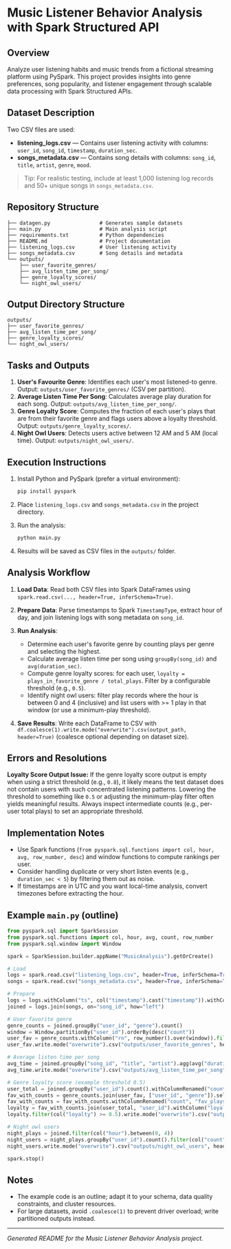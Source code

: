 # Music Listener Behavior Analysis with Spark Structured API

## Overview

Analyze user listening habits and music trends from a fictional streaming platform using PySpark. This project provides insights into genre preferences, song popularity, and listener engagement through scalable data processing with Spark Structured APIs.

## Dataset Description

Two CSV files are used:

* **listening\_logs.csv** — Contains user listening activity with columns: `user_id`, `song_id`, `timestamp`, `duration_sec`.
* **songs\_metadata.csv** — Contains song details with columns: `song_id`, `title`, `artist`, `genre`, `mood`.

> Tip: For realistic testing, include at least 1,000 listening log records and 50+ unique songs in `songs_metadata.csv`.

## Repository Structure

```
├── datagen.py                # Generates sample datasets
├── main.py                   # Main analysis script
├── requirements.txt          # Python dependencies
├── README.md                 # Project documentation
├── listening_logs.csv        # User listening activity
├── songs_metadata.csv        # Song details and metadata
└── outputs/
    ├── user_favorite_genres/
    ├── avg_listen_time_per_song/
    ├── genre_loyalty_scores/
    └── night_owl_users/
```

## Output Directory Structure

```
outputs/
├── user_favorite_genres/
├── avg_listen_time_per_song/
├── genre_loyalty_scores/
└── night_owl_users/
```

## Tasks and Outputs

1. **User's Favourite Genre**: Identifies each user's most listened-to genre. Output: `outputs/user_favorite_genres/` (CSV per partition).
2. **Average Listen Time Per Song**: Calculates average play duration for each song. Output: `outputs/avg_listen_time_per_song/`.
3. **Genre Loyalty Score**: Computes the fraction of each user's plays that are from their favorite genre and flags users above a loyalty threshold. Output: `outputs/genre_loyalty_scores/`.
4. **Night Owl Users**: Detects users active between 12 AM and 5 AM (local time). Output: `outputs/night_owl_users/`.

## Execution Instructions

1. Install Python and PySpark (prefer a virtual environment):

   ```bash
   pip install pyspark
   ```
2. Place `listening_logs.csv` and `songs_metadata.csv` in the project directory.
3. Run the analysis:

   ```bash
   python main.py
   ```
4. Results will be saved as CSV files in the `outputs/` folder.

## Analysis Workflow

1. **Load Data**: Read both CSV files into Spark DataFrames using `spark.read.csv(..., header=True, inferSchema=True)`.
2. **Prepare Data**: Parse timestamps to Spark `TimestampType`, extract hour of day, and join listening logs with song metadata on `song_id`.
3. **Run Analysis**:

   * Determine each user's favorite genre by counting plays per genre and selecting the highest.
   * Calculate average listen time per song using `groupBy(song_id)` and `avg(duration_sec)`.
   * Compute genre loyalty scores: for each user, `loyalty = plays_in_favorite_genre / total_plays`. Filter by a configurable threshold (e.g., `0.5`).
   * Identify night owl users: filter play records where the hour is between 0 and 4 (inclusive) and list users with >= 1 play in that window (or use a minimum-play threshold).
4. **Save Results**: Write each DataFrame to CSV with `df.coalesce(1).write.mode("overwrite").csv(output_path, header=True)` (coalesce optional depending on dataset size).

## Errors and Resolutions

**Loyalty Score Output Issue:**
If the genre loyalty score output is empty when using a strict threshold (e.g., `0.8`), it likely means the test dataset does not contain users with such concentrated listening patterns. Lowering the threshold to something like `0.5` or adjusting the minimum-play filter often yields meaningful results. Always inspect intermediate counts (e.g., per-user total plays) to set an appropriate threshold.

## Implementation Notes

* Use Spark functions (`from pyspark.sql.functions import col, hour, avg, row_number, desc`) and window functions to compute rankings per user.
* Consider handling duplicate or very short listen events (e.g., `duration_sec < 5`) by filtering them out as noise.
* If timestamps are in UTC and you want local-time analysis, convert timezones before extracting the hour.

## Example `main.py` (outline)

```python
from pyspark.sql import SparkSession
from pyspark.sql.functions import col, hour, avg, count, row_number
from pyspark.sql.window import Window

spark = SparkSession.builder.appName("MusicAnalysis").getOrCreate()

# Load
logs = spark.read.csv("listening_logs.csv", header=True, inferSchema=True)
songs = spark.read.csv("songs_metadata.csv", header=True, inferSchema=True)

# Prepare
logs = logs.withColumn("ts", col("timestamp").cast("timestamp")).withColumn("hour", hour(col("ts")))
joined = logs.join(songs, on="song_id", how="left")

# User favorite genre
genre_counts = joined.groupBy("user_id", "genre").count()
window = Window.partitionBy("user_id").orderBy(desc("count"))
user_fav = genre_counts.withColumn("rn", row_number().over(window)).filter(col("rn") == 1).select("user_id", "genre")
user_fav.write.mode("overwrite").csv("outputs/user_favorite_genres", header=True)

# Average listen time per song
avg_time = joined.groupBy("song_id", "title", "artist").agg(avg("duration_sec").alias("avg_duration_sec"))
avg_time.write.mode("overwrite").csv("outputs/avg_listen_time_per_song", header=True)

# Genre loyalty score (example threshold 0.5)
user_total = joined.groupBy("user_id").count().withColumnRenamed("count", "total_plays")
fav_with_counts = genre_counts.join(user_fav, ["user_id", "genre"]).select("user_id", "count")
fav_with_counts = fav_with_counts.withColumnRenamed("count", "fav_plays")
loyalty = fav_with_counts.join(user_total, "user_id").withColumn("loyalty", col("fav_plays") / col("total_plays"))
loyalty.filter(col("loyalty") >= 0.5).write.mode("overwrite").csv("outputs/genre_loyalty_scores", header=True)

# Night owl users
night_plays = joined.filter(col("hour").between(0, 4))
night_users = night_plays.groupBy("user_id").count().filter(col("count") >= 1).select("user_id")
night_users.write.mode("overwrite").csv("outputs/night_owl_users", header=True)

spark.stop()
```

## Notes

* The example code is an outline; adapt it to your schema, data quality constraints, and cluster resources.
* For large datasets, avoid `.coalesce(1)` to prevent driver overload; write partitioned outputs instead.

---

*Generated README for the Music Listener Behavior Analysis project.*
